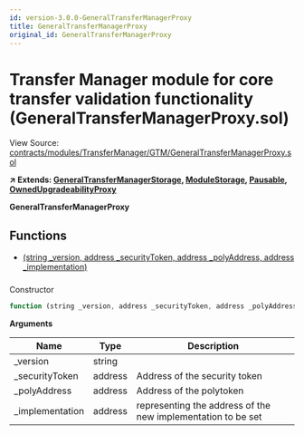 ```yaml
---
id: version-3.0.0-GeneralTransferManagerProxy
title: GeneralTransferManagerProxy
original_id: GeneralTransferManagerProxy
---
```


# Transfer Manager module for core transfer validation functionality (GeneralTransferManagerProxy.sol)

View Source: [contracts/modules/TransferManager/GTM/GeneralTransferManagerProxy.sol](../../../contracts/modules/TransferManager/GTM/GeneralTransferManagerProxy.sol)

**↗ Extends: [GeneralTransferManagerStorage](GeneralTransferManagerStorage.md), [ModuleStorage](ModuleStorage.md), [Pausable](Pausable.md), [OwnedUpgradeabilityProxy](OwnedUpgradeabilityProxy.md)**

**GeneralTransferManagerProxy**

## Functions

- [(string _version, address _securityToken, address _polyAddress, address _implementation)](#)

### 

Constructor

```js
function (string _version, address _securityToken, address _polyAddress, address _implementation) public nonpayable ModuleStorage 
```

**Arguments**

| Name        | Type           | Description  |
| ------------- |------------- | -----|
| _version | string |  | 
| _securityToken | address | Address of the security token | 
| _polyAddress | address | Address of the polytoken | 
| _implementation | address | representing the address of the new implementation to be set | 

